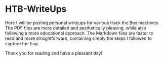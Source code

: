# HTB-WriteUps

Here I will be posting personal writeups for various Hack the Box machines. The PDF files are more detailed and aesthetically pleasing, while also following a more educational approach. The Markdown files are faster to read and more straightforward, containing simply the steps I followed to capture the flag.

Thank you for reading and have a pleasant day!

